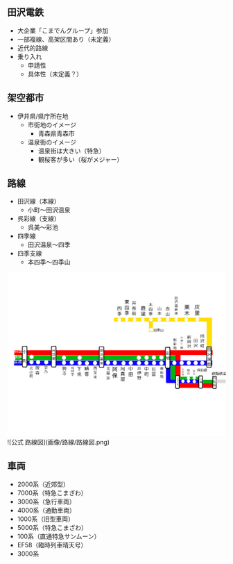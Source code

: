 ## 田沢電鉄
- 大企業「こまでんグループ」参加
- 一部複線、高架区間あり（未定義）
- 近代的路線
- 乗り入れ
    - 申請性
    - 具体性（未定義？）

## 架空都市
- 伊井県/県庁所在地
    - 市街地のイメージ
        - 青森県青森市
    - 温泉街のイメージ
        - 温泉街は大きい（特急）
        - 観桜客が多い（桜がメジャー）



## 路線
- 田沢線（本線）
    - 小町〜田沢温泉
- 呉彩線（支線）
    - 呉美〜彩池
- 四季線
    - 田沢温泉〜四季
- 四季支線
    - 本四季〜四季山

<img src="画像/路線/路線図.png">    
![公式 路線図](画像/路線/路線図.png)
    

## 車両
- 2000系（近郊型）
- 7000系（特急こまざわ）
- 3000系（急行車両）
- 4000系（通勤車両）
- 1000系（旧型車両）
- 5000系（特急こまざわ）
- 100系（直通特急サンムーン）
- EF58（臨時列車晴天号）
- 3000系
